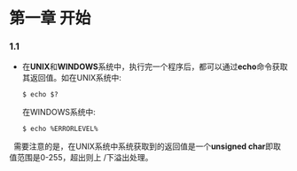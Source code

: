 # 第一章 开始

### 1.1

+ 在**UNIX**和**WINDOWS**系统中，执行完一个程序后，都可以通过**echo**命令获取其返回值。如在UNIX系统中:

   ```
   $ echo $?
   ```
   
   在WINDOWS系统中:
   
   ```
   $ echo %ERRORLEVEL%
   ```
   
   需要注意的是，在UNIX系统中系统获取到的返回值是一个**unsigned char**即取值范围是0-255，超出则上
   /下溢出处理。
